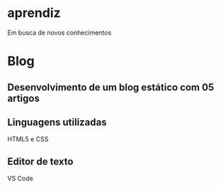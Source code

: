 # aprendiz
 Em busca de novos conhecimentos

# Blog
## Desenvolvimento de um blog estático com 05 artigos 

## Linguagens utilizadas
HTML5 e CSS

## Editor de texto
VS  Code
